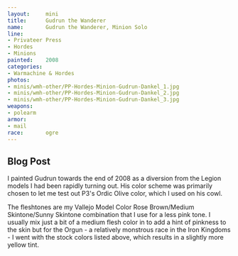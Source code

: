```yaml
---
layout:     mini
title:      Gudrun the Wanderer
name:       Gudrun the Wanderer, Minion Solo
line:       
- Privateer Press
- Hordes
- Minions
painted:    2008
categories:
- Warmachine & Hordes
photos:
- minis/wmh-other/PP-Hordes-Minion-Gudrun-Dankel_1.jpg
- minis/wmh-other/PP-Hordes-Minion-Gudrun-Dankel_2.jpg
- minis/wmh-other/PP-Hordes-Minion-Gudrun-Dankel_3.jpg
weapons:    
- polearm
armor:      
- mail
race:       ogre
---
```


## Blog Post
I painted Gudrun towards the end of 2008 as a diversion from the Legion models I had been rapidly turning out. His color scheme was primarily chosen to let me test out P3's Ordic Olive color, which I used on his cowl.
 
The fleshtones are my Vallejo Model Color Rose Brown/Medium Skintone/Sunny Skintone combination that I use for a less pink tone. I usually mix just a bit of a medium flesh color in to add a hint of pinkness to the skin but for the Orgun - a relatively monstrous race in the Iron Kingdoms - I went with the stock colors listed above, which results in a slightly more yellow tint.
